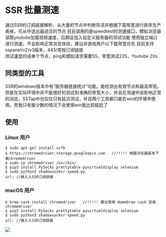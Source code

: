 # SSR 批量测速

通过SSR的订阅链接解析，从大量的节点中判断存活并根据下载带宽进行排序生产表格，可从中选出最适合的节点
目前调用的是speedtest的测速接口，模拟浏览器读取youtube加载视频速度，后期会加入自定义服务器的测试功能
使用独立端口进行测速，不会影响正常浏览体验，建议非游戏用户以下载带宽优先
目前支持sspanel/v2/v3版本，443/常规订阅链接  
测试速度的话单个节点，ping和模拟请求需要5S，带宽测试22S，Youtube 20s  

## 同类型的工具

SSR的windows版本中有“服务器链接统计”功能。能检测出有效节点和最高带宽。但是在实际环境中并不能很好的测试到准确的带宽大小，并且在测速中会影响正常的浏览，SSTap中也仅仅只有延迟测试，并且两个工具都只能在win的环境中使用。而我只有极少数的情况下会使用win就比较尴尬了

## 使用
### Linux 用户

```
$ sudo apt-get install xvfb
$ https://chromedriver.storage.googleapis.com   //!!!!! 根据浏览器版本下载chromedriver
$ sudo cp chromedriver /usr/bin/
$ pip3 install PySocks prettytable pyvirtualdisplay selenium
$ sudo python3 shadowsocksr-speed.py
url: //输入入SSR订阅链接
```

### macOS 用户

```
$ brew cask install chromedriver   //!!!!! 建议使用 Homebrew cask 安装 chromedriver
$ pip3 install PySocks prettytable pyvirtualdisplay selenium
$ sudo python3 shadowsocksr-speed.py
url: //输入入SSR订阅链接
```

![](https://file-temp.oss-cn-beijing.aliyuncs.com/201810300049.png)
